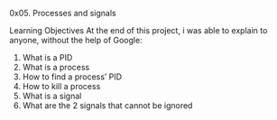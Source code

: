 0x05. Processes and signals

Learning Objectives
At the end of this project, i was able to explain to anyone, without the help of Google:


1. What is a PID
2. What is a process
3. How to find a process’ PID
4. How to kill a process
5. What is a signal
6. What are the 2 signals that cannot be ignored
